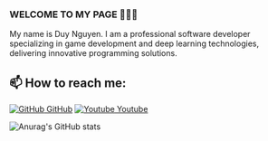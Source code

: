 ### WELCOME TO MY PAGE 👋👋👋
My name is Duy Nguyen. I am a professional software developer specializing in game development and deep learning technologies, delivering innovative programming solutions.</br>
## 📫 How to reach me: 

[![GitHub](https://i.stack.imgur.com/tskMh.png) GitHub](https://github.com/duykhongphai) [![Youtube](https://upload.wikimedia.org/wikipedia/commons/e/ef/Youtube_logo.png) Youtube](https://www.youtube.com/@DuyKhongPhai)

![Anurag's GitHub stats](https://github-readme-stats.vercel.app/api?username=duykhongphai&show_icons=true&theme=tokyonight)
